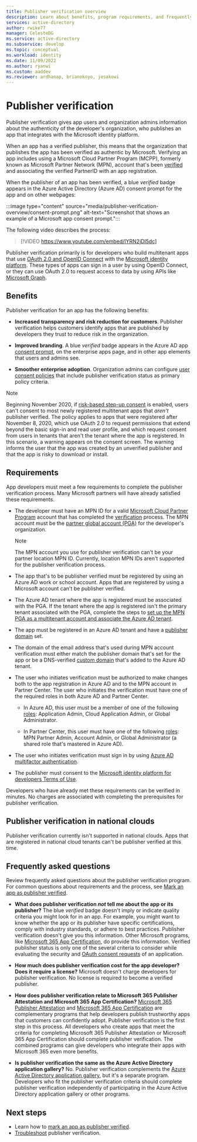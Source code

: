 ```yaml
---
title: Publisher verification overview
description: Learn about benefits, program requirements, and frequently asked questions in the publisher verification program for the Microsoft identity platform.
services: active-directory
author: rwike77
manager: CelesteDG
ms.service: active-directory
ms.subservice: develop
ms.topic: conceptual
ms.workload: identity
ms.date: 11/09/2022
ms.author: ryanwi
ms.custom: aaddev
ms.reviewer: ardhanap, brianokoyo, jesakowi
---
```


# Publisher verification

Publisher verification gives app users and organization admins information about the authenticity of the developer's organization, who publishes an app that integrates with the Microsoft identity platform.

When an app has a verified publisher, this means that the organization that publishes the app has been verified as authentic by Microsoft. Verifying an app includes using a Microsoft Cloud Partner Program (MCPP), formerly known as Microsoft Partner Network (MPN), account that's been [verified](/partner-center/verification-responses) and associating the verified PartnerID with an app registration.

When the publisher of an app has been verified, a blue *verified* badge appears in the Azure Active Directory (Azure AD) consent prompt for the app and on other webpages:

:::image type="content" source="media/publisher-verification-overview/consent-prompt.png" alt-text="Screenshot that shows an example of a Microsoft app consent prompt.":::

The following video describes the process:  

> [!VIDEO https://www.youtube.com/embed/IYRN2jDl5dc]

Publisher verification primarily is for developers who build multitenant apps that use [OAuth 2.0 and OpenID Connect](active-directory-v2-protocols.md) with the [Microsoft identity platform](v2-overview.md). These types of apps can sign in a user by using OpenID Connect, or they can use OAuth 2.0 to request access to data by using APIs like [Microsoft Graph](https://developer.microsoft.com/graph/).

## Benefits

Publisher verification for an app has the following benefits:

- **Increased transparency and risk reduction for customers**. Publisher verification helps customers identify apps that are published by developers they trust to reduce risk in the organization.

- **Improved branding**. A blue *verified* badge appears in the Azure AD app [consent prompt](application-consent-experience.md), on the enterprise apps page, and in other app elements that users and admins see.

- **Smoother enterprise adoption**. Organization admins can configure [user consent policies](../manage-apps/configure-user-consent.md) that include publisher verification status as primary policy criteria.

> [!NOTE]
> Beginning November 2020, if [risk-based step-up consent](../manage-apps/configure-risk-based-step-up-consent.md) is enabled, users can't consent to most newly registered multitenant apps that *aren't* publisher verified. The policy applies to apps that were registered after November 8, 2020, which use OAuth 2.0 to request permissions that extend beyond the basic sign-in and read user profile, and which request consent from users in tenants that aren't the tenant where the app is registered. In this scenario, a warning appears on the consent screen. The warning informs the user that the app was created by an unverified publisher and that the app is risky to download or install.

## Requirements

App developers must meet a few requirements to complete the publisher verification process. Many Microsoft partners will have already satisfied these requirements.

- The developer must have an MPN ID for a valid [Microsoft Cloud Partner Program](https://partner.microsoft.com/membership) account that has completed the [verification](/partner-center/verification-responses) process. The MPN account must be the [partner global account (PGA)](/partner-center/account-structure#the-top-level-is-the-partner-global-account-pga) for the developer's organization.

  > [!NOTE]
  > The MPN account you use for publisher verification can't be your partner location MPN ID. Currently, location MPN IDs aren't supported for the publisher verification process.

- The app that's to be publisher verified must be registered by using an Azure AD work or school account. Apps that are registered by using a Microsoft account can't be publisher verified.

- The Azure AD tenant where the app is registered must be associated with the PGA. If the tenant where the app is registered isn't the primary tenant associated with the PGA, complete the steps to [set up the MPN PGA as a multitenant account and associate the Azure AD tenant](/partner-center/multi-tenant-account#add-an-azure-ad-tenant-to-your-account).

- The app must be registered in an Azure AD tenant and have a [publisher domain](howto-configure-publisher-domain.md) set.

- The domain of the email address that's used during MPN account verification must either match the publisher domain that's set for the app or be a DNS-verified [custom domain](../fundamentals/add-custom-domain.md) that's added to the Azure AD tenant.

- The user who initiates verification must be authorized to make changes both to the app registration in Azure AD and to the MPN account in Partner Center.  The user who initiates the verification must have one of the required roles in both Azure AD and Partner Center.

  - In Azure AD, this user must be a member of one of the following [roles](../roles/permissions-reference.md): Application Admin, Cloud Application Admin, or Global Administrator.

  - In Partner Center, this user must have one of the following [roles](/partner-center/permissions-overview): MPN Partner Admin, Account Admin, or Global Administrator (a shared role that's mastered in Azure AD).
  
- The user who initiates verification must sign in by using [Azure AD multifactor authentication](../authentication/howto-mfa-getstarted.md).

- The publisher must consent to the [Microsoft identity platform for developers Terms of Use](/legal/microsoft-identity-platform/terms-of-use).

Developers who have already met these requirements can be verified in minutes. No charges are associated with completing the prerequisites for publisher verification.

## Publisher verification in national clouds

Publisher verification currently isn't supported in national clouds. Apps that are registered in national cloud tenants can't be publisher verified at this time.

## Frequently asked questions

Review frequently asked questions about the publisher verification program. For common questions about requirements and the process, see [Mark an app as publisher verified](mark-app-as-publisher-verified.md).

- **What does publisher verification *not* tell me about the app or its publisher?**  The blue *verified* badge doesn't imply or indicate quality criteria you might look for in an app. For example, you might want to know whether the app or its publisher have specific certifications, comply with industry standards, or adhere to best practices. Publisher verification doesn't give you this information. Other Microsoft programs, like [Microsoft 365 App Certification](/microsoft-365-app-certification/overview), do provide this information. Verified publisher status is only one of the several criteria to consider while evaluating the security and [OAuth consent requests](../manage-apps/manage-consent-requests.md) of an application.

- **How much does publisher verification cost for the app developer? Does it require a license?** Microsoft doesn't charge developers for publisher verification. No license is required to become a verified publisher.

- **How does publisher verification relate to Microsoft 365 Publisher Attestation and Microsoft 365 App Certification?** [Microsoft 365 Publisher Attestation](/microsoft-365-app-certification/docs/attestation) and [Microsoft 365 App Certification](/microsoft-365-app-certification/docs/certification) are complementary programs that help developers publish trustworthy apps that customers can confidently adopt. Publisher verification is the first step in this process. All developers who create apps that meet the criteria for completing Microsoft 365 Publisher Attestation or Microsoft 365 App Certification should complete publisher verification. The combined programs can give developers who integrate their apps with Microsoft 365 even more benefits.

- **Is publisher verification the same as the Azure Active Directory application gallery?** No. Publisher verification complements the [Azure Active Directory application gallery](../manage-apps/v2-howto-app-gallery-listing.md), but it's a separate program. Developers who fit the publisher verification criteria should complete publisher verification independently of participating in the Azure Active Directory application gallery or other programs.

## Next steps

- Learn how to [mark an app as publisher verified](mark-app-as-publisher-verified.md).
- [Troubleshoot](troubleshoot-publisher-verification.md) publisher verification.
